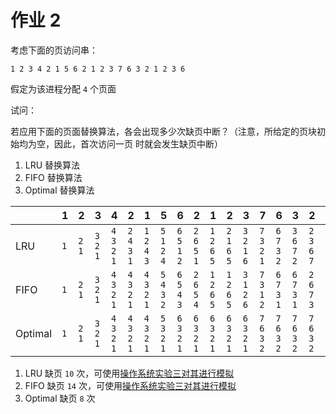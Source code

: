 # 作业 2

考虑下面的页访问串：

`1 2 3 4 2 1 5 6 2 1 2 3 7 6 3 2 1 2 3 6`

假定为该进程分配 `4` 个页面

试问：

若应用下面的页面替换算法，各会出现多少次缺页中断？（注意，所给定的页块初始均为空，因此，首次访问一页 时就会发生缺页中断）

1. LRU 替换算法
2. FIFO 替换算法
3. Optimal 替换算法

|         | 1   | 2     | 3       | 4         | 2         | 1         | 5         | 6         | 2         | 1         | 2         | 3         | 7         | 6         | 3         | 2         | 1         | 2         | 3         | 6         |
| ------- | --- | ----- | ------- | --------- | --------- | --------- | --------- | --------- | --------- | --------- | --------- | --------- | --------- | --------- | --------- | --------- | --------- | --------- | --------- | --------- |
| LRU     | `1` | `2 1` | `3 2 1` | `4 3 2 1` | `2 4 3 1` | `1 2 4 3` | `5 1 2 4` | `6 5 1 2` | `2 6 5 1` | `1 2 6 5` | `2 1 6 5` | `3 2 1 6` | `7 3 2 1` | `6 7 3 2` | `3 6 7 2` | `2 3 6 7` | `1 2 3 6` | `2 1 3 6` | `3 2 1 6` | `6 3 2 1` |
| FIFO    | `1` | `2 1` | `3 2 1` | `4 3 2 1` | `4 3 2 1` | `4 3 2 1` | `5 4 3 2` | `6 5 4 3` | `2 6 5 4` | `1 2 6 5` | `1 2 6 5` | `3 1 2 6` | `7 3 1 2` | `6 7 3 1` | `6 7 3 1` | `2 6 7 3` | `1 2 6 7` | `1 2 6 7` | `3 1 2 6` | `3 1 2 6` |
| Optimal | `1` | `2 1` | `3 2 1` | `4 3 2 1` | `4 3 2 1` | `4 3 2 1` | `5 3 2 1` | `6 3 2 1` | `6 3 2 1` | `6 3 2 1` | `6 3 2 1` | `6 3 2 1` | `7 6 3 2` | `7 6 3 2` | `7 6 3 2` | `7 6 3 2` | `1 6 3 2` | `1 6 3 2` | `1 6 3 2` | `1 6 3 2` |

1. LRU 缺页 `10` 次，可使用[操作系统实验三对其进行模拟](../Experiment/test3.cpp)
2. FIFO 缺页 `14` 次，可使用[操作系统实验三对其进行模拟](../Experiment/test3.cpp)
3. Optimal 缺页 `8` 次
